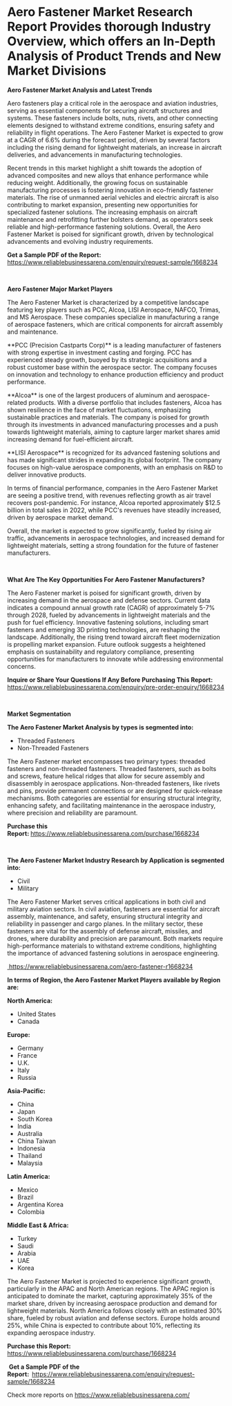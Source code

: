 <p><h1>Aero Fastener Market Research Report Provides thorough Industry Overview, which offers an In-Depth Analysis of Product Trends and New Market Divisions</h1></p><p><strong>Aero Fastener Market Analysis and Latest Trends</strong></p>
<p><p>Aero fasteners play a critical role in the aerospace and aviation industries, serving as essential components for securing aircraft structures and systems. These fasteners include bolts, nuts, rivets, and other connecting elements designed to withstand extreme conditions, ensuring safety and reliability in flight operations. The Aero Fastener Market is expected to grow at a CAGR of 6.6% during the forecast period, driven by several factors including the rising demand for lightweight materials, an increase in aircraft deliveries, and advancements in manufacturing technologies.</p><p>Recent trends in this market highlight a shift towards the adoption of advanced composites and new alloys that enhance performance while reducing weight. Additionally, the growing focus on sustainable manufacturing processes is fostering innovation in eco-friendly fastener materials. The rise of unmanned aerial vehicles and electric aircraft is also contributing to market expansion, presenting new opportunities for specialized fastener solutions. The increasing emphasis on aircraft maintenance and retrofitting further bolsters demand, as operators seek reliable and high-performance fastening solutions. Overall, the Aero Fastener Market is poised for significant growth, driven by technological advancements and evolving industry requirements.</p></p>
<p><strong>Get a Sample PDF of the Report:&nbsp;</strong> <a href="https://www.reliablebusinessarena.com/enquiry/request-sample/1668234?utm_campaign=3042&utm_medium=2&utm_source=Github&utm_content=ia&utm_term=06032025&utm_id=aero-fastener">https://www.reliablebusinessarena.com/enquiry/request-sample/1668234</a></p>
<p>&nbsp;</p>
<p><strong>Aero Fastener Major Market Players</strong></p>
<p><p>The Aero Fastener Market is characterized by a competitive landscape featuring key players such as PCC, Alcoa, LISI Aerospace, NAFCO, Trimas, and MS Aerospace. These companies specialize in manufacturing a range of aerospace fasteners, which are critical components for aircraft assembly and maintenance.</p><p>**PCC (Precision Castparts Corp)** is a leading manufacturer of fasteners with strong expertise in investment casting and forging. PCC has experienced steady growth, buoyed by its strategic acquisitions and a robust customer base within the aerospace sector. The company focuses on innovation and technology to enhance production efficiency and product performance.  </p><p>**Alcoa** is one of the largest producers of aluminum and aerospace-related products. With a diverse portfolio that includes fasteners, Alcoa has shown resilience in the face of market fluctuations, emphasizing sustainable practices and materials. The company is poised for growth through its investments in advanced manufacturing processes and a push towards lightweight materials, aiming to capture larger market shares amid increasing demand for fuel-efficient aircraft.  </p><p>**LISI Aerospace** is recognized for its advanced fastening solutions and has made significant strides in expanding its global footprint. The company focuses on high-value aerospace components, with an emphasis on R&D to deliver innovative products. </p><p>In terms of financial performance, companies in the Aero Fastener Market are seeing a positive trend, with revenues reflecting growth as air travel recovers post-pandemic. For instance, Alcoa reported approximately $12.5 billion in total sales in 2022, while PCC's revenues have steadily increased, driven by aerospace market demand. </p><p>Overall, the market is expected to grow significantly, fueled by rising air traffic, advancements in aerospace technologies, and increased demand for lightweight materials, setting a strong foundation for the future of fastener manufacturers.</p></p>
<p>&nbsp;</p>
<p><strong>What Are The Key Opportunities For Aero Fastener Manufacturers?</strong></p>
<p><p>The Aero Fastener market is poised for significant growth, driven by increasing demand in the aerospace and defense sectors. Current data indicates a compound annual growth rate (CAGR) of approximately 5-7% through 2028, fueled by advancements in lightweight materials and the push for fuel efficiency. Innovative fastening solutions, including smart fasteners and emerging 3D printing technologies, are reshaping the landscape. Additionally, the rising trend toward aircraft fleet modernization is propelling market expansion. Future outlook suggests a heightened emphasis on sustainability and regulatory compliance, presenting opportunities for manufacturers to innovate while addressing environmental concerns.</p></p>
<p><strong>Inquire or Share Your Questions If Any Before Purchasing This Report:</strong> <a href="https://www.reliablebusinessarena.com/enquiry/pre-order-enquiry/1668234?utm_campaign=3042&utm_medium=2&utm_source=Github&utm_content=ia&utm_term=06032025&utm_id=aero-fastener">https://www.reliablebusinessarena.com/enquiry/pre-order-enquiry/1668234</a></p>
<p>&nbsp;</p>
<p><strong>Market Segmentation</strong></p>
<p><strong>The Aero Fastener Market Analysis by types is segmented into:</strong></p>
<p><ul><li>Threaded Fasteners</li><li>Non-Threaded Fasteners</li></ul></p>
<p><p>The Aero Fastener market encompasses two primary types: threaded fasteners and non-threaded fasteners. Threaded fasteners, such as bolts and screws, feature helical ridges that allow for secure assembly and disassembly in aerospace applications. Non-threaded fasteners, like rivets and pins, provide permanent connections or are designed for quick-release mechanisms. Both categories are essential for ensuring structural integrity, enhancing safety, and facilitating maintenance in the aerospace industry, where precision and reliability are paramount.</p></p>
<p><strong>Purchase this Report:&nbsp;</strong><a href="https://www.reliablebusinessarena.com/purchase/1668234?utm_campaign=3042&utm_medium=2&utm_source=Github&utm_content=ia&utm_term=06032025&utm_id=aero-fastener">https://www.reliablebusinessarena.com/purchase/1668234</a></p>
<p>&nbsp;</p>
<p><strong>The Aero Fastener Market Industry Research by Application is segmented into:</strong></p>
<p><ul><li>Civil</li><li>Military</li></ul></p>
<p><p>The Aero Fastener Market serves critical applications in both civil and military aviation sectors. In civil aviation, fasteners are essential for aircraft assembly, maintenance, and safety, ensuring structural integrity and reliability in passenger and cargo planes. In the military sector, these fasteners are vital for the assembly of defense aircraft, missiles, and drones, where durability and precision are paramount. Both markets require high-performance materials to withstand extreme conditions, highlighting the importance of advanced fastening solutions in aerospace engineering.</p></p>
<p><a href="https://www.reliablebusinessarena.com/aero-fastener-r1668234?utm_campaign=3042&utm_medium=2&utm_source=Github&utm_content=ia&utm_term=06032025&utm_id=aero-fastener">&nbsp;https://www.reliablebusinessarena.com/aero-fastener-r1668234</a></p>
<p><strong>In terms of Region, the Aero Fastener Market Players available by Region are:</strong></p>
<p>
    <p> <strong> North America: </strong>
        <ul>
            <li>United States</li>
            <li>Canada</li>
        </ul>
        </p> 
    <p> <strong> Europe: </strong>
        <ul>
            <li>Germany</li>
            <li>France</li>
            <li>U.K.</li>
            <li>Italy</li>
            <li>Russia</li>
        </ul>
        </p> 
    <p> <strong> Asia-Pacific: </strong>
        <ul>
            <li>China</li>
            <li>Japan</li>
            <li>South Korea</li>
            <li>India</li>
            <li>Australia</li>
            <li>China Taiwan</li>
            <li>Indonesia</li>
            <li>Thailand</li>
            <li>Malaysia</li>
        </ul>
        </p> 
    <p> <strong> Latin America: </strong>
        <ul>
            <li>Mexico</li>
            <li>Brazil</li>
            <li>Argentina Korea</li>
            <li>Colombia</li>
        </ul>
        </p> 
    <p> <strong> Middle East & Africa: </strong>
        <ul>
            <li>Turkey</li>
            <li>Saudi</li>
            <li>Arabia</li>
            <li>UAE</li>
            <li>Korea</li>
        </ul>
    </p>
    </p>
<p><p>The Aero Fastener Market is projected to experience significant growth, particularly in the APAC and North American regions. The APAC region is anticipated to dominate the market, capturing approximately 35% of the market share, driven by increasing aerospace production and demand for lightweight materials. North America follows closely with an estimated 30% share, fueled by robust aviation and defense sectors. Europe holds around 25%, while China is expected to contribute about 10%, reflecting its expanding aerospace industry.</p></p>
<p><strong>Purchase this Report: </strong><a href="https://www.reliablebusinessarena.com/purchase/1668234?utm_campaign=3042&utm_medium=2&utm_source=Github&utm_content=ia&utm_term=06032025&utm_id=aero-fastener">https://www.reliablebusinessarena.com/purchase/1668234</a></p>
<p>&nbsp;<strong>Get a Sample PDF of the Report:&nbsp;&nbsp;</strong><a href="https://www.reliablebusinessarena.com/enquiry/request-sample/1668234?utm_campaign=3042&utm_medium=2&utm_source=Github&utm_content=ia&utm_term=06032025&utm_id=aero-fastener">https://www.reliablebusinessarena.com/enquiry/request-sample/1668234</a></p>
<p><strong></strong></p>
<p>Check more reports on <a href="https://www.reliablebusinessarena.com/?utm_campaign=3042&utm_medium=2&utm_source=Github&utm_content=ia&utm_term=06032025&utm_id=aero-fastener">https://www.reliablebusinessarena.com/</a></p>